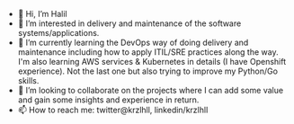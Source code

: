 - 👋 Hi, I’m Halil
- 👀 I’m interested in delivery and maintenance of the software systems/applications.
- 🌱 I’m currently learning the DevOps way of doing delivery and maintenance including how to apply ITIL/SRE practices along the way. I'm also learning AWS services & Kubernetes in details (I have Openshift experience). Not the last one but also trying to improve my Python/Go skills. 
- 💞️ I’m looking to collaborate on the projects where I can add some value and gain some insights and experience in return.
- 📫 How to reach me: twitter@krzlhll, linkedin/krzlhll

<!---
krzlhll/krzlhll is a ✨ special ✨ repository because its `README.md` (this file) appears on your GitHub profile.
You can click the Preview link to take a look at your changes.
--->
